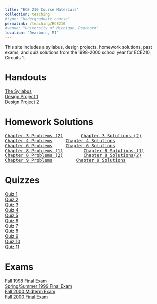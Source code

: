 ```yaml
---
title: "ECE 210 Course Materials"
collection: teaching
#type: "Undergraduate course"
permalink: /teaching/ECE210
#venue: "University of Michigan, Dearborn"
location: "Dearborn, MI"
---
```


This site includes a syllabus, design projects, homework solutions, past exams, and quiz solutions from the 1998-2000 school year for ECE210, Circuits 1. 

Handouts
======
<a href = "ece210.pdf"> The Syllabus </a> <br>
<a href = "DesignProject1.pdf"> Design Project 1 </a><br>
<a href = "DesignProject2.pdf"> Design Project 2 </a>



Homework Solutions
======
<pre>
<a href = "Chapter3Problems_2.pdf">Chapter 3 Problems (2)</a>		<a href = "Chapter3Solutions_2.pdf">Chapter 3 Solutions (2)</a>
<a href = "Chapter4Problems.pdf">Chapter 4 Problems</a>		<a href ="Chapter4Solutions.pdf">Chapter 4 Solutions</a>
<a href = "Chapter6Problems.pdf">Chapter 6 Problems</a>		<a href = "Chapter6Solutions.pdf">Chapter 6 Solutions</a>
<a href = "Chapter8Problems1.pdf">Chapter 8 Problems (1)</a>		<a href = "Chapter8Solutions1.pdf">Chapter 8 Solutions (1)</a>
<a href = "Chapter8Problems2.pdf">Chapter 8 Problems (2)</a>		<a href ="Chapter8Solutions2.pdf">Chapter 8 Solutions(2)</a>
<a href = "Chapter9Problems.pdf">Chapter 9 Problems</a>       	<a href = "Chapter9Solutions.pdf">Chapter 9 Solutions</a>
</pre>

Quizzes
======
<a href = "F00_q1.pdf">Quiz 1</a> <br>
<a href = "F00_q2.pdf">Quiz 2</a> <br>
<a href = "F00_q3.pdf">Quiz 3</a> <br>
<a href = "F00_q4.pdf">Quiz 4</a> <br>
<a href = "F00_q5.pdf">Quiz 5</a> <br>
<a href = "F00_q6.pdf">Quiz 6</a> <br>
<a href = "F00_q7.pdf">Quiz 7</a> <br>
<a href = "F00_q8.pdf">Quiz 8</a> <br>
<a href = "F00_q9.pdf">Quiz 9</a> <br>
<a href = "F00_q10.pdf">Quiz 10</a> <br>
<a href = "F00_q11.pdf">Quiz 11</a> <br>

Exams
======
<a href="FinalF98.pdf">Fall 1998 Final Exam</a><br>
<a href="FinalSS99.pdf">Spring/Summer 1999 Final Exam</a><br>
<a href="MidtermF00.pdf">Fall 2000 Midterm Exam</a><br>
<a href="FinalF00.pdf">Fall 2000 Final Exam</a><br>

